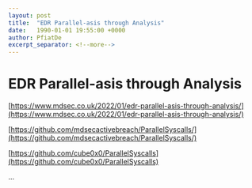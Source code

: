 ```yaml
---
layout: post
title:  "EDR Parallel-asis through Analysis"
date:   1990-01-01 19:55:00 +0000
author: PfiatDe
excerpt_separator: <!--more-->
---
```


# EDR Parallel-asis through Analysis

[https://www.mdsec.co.uk/2022/01/edr-parallel-asis-through-analysis/](https://www.mdsec.co.uk/2022/01/edr-parallel-asis-through-analysis/)

[https://github.com/mdsecactivebreach/ParallelSyscalls/](https://github.com/mdsecactivebreach/ParallelSyscalls/)

[https://github.com/cube0x0/ParallelSyscalls](https://github.com/cube0x0/ParallelSyscalls)

...
<!--more-->
